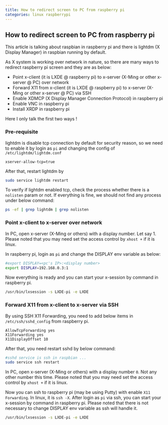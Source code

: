 ```yaml
---
title: How to redirect screen to PC from raspberry pi
categories: linux raspberrypi
---
```


## How to redirect screen to PC from raspberry pi

This article is talking about raspbian in raspberry pi and there is lightdm (X Display Manager) in raspbian running by default.

As X system is working over network in nature, so there are many ways to redirect raspberry pi screen and they are as below:

- Point x-client (it is LXDE @ raspberry pi) to x-server (X-Ming or other x-server @ PC) over network
- Forward X11 from x-client (it is LXDE @ raspberry pi) to x-server (X-Ming or other x-server @ PC) via SSH
- Enable XDMCP (X Display Manager Connection Protocol) in raspberry pi
- Enable VNC in raspberry pi
- Install XRDP in raspberry pi

Here I only talk the first two ways !

### Pre-requisite

lightdm is disable tcp connection by default for security reason, so we need to enable it by login as `pi` and changing the config of `/etc/lightdm/lightdm.conf`

```
xserver-allow-tcp=true
```

After that, restart lightdm by

``` bash
sudo service lightdm restart
```

To verify if lightdm enabled tcp, check the process whether there is a `nolisten` param or not. If everything is fine, we should not find any process under below command:

``` bash
ps -ef | grep lightdm | grep nolisten
```

### Point x-client to x-server over network

In PC, open x-server (X-Ming or others) with a display number. Let say 1.
Please noted that you may need set the access control by `xhost +` if it is linux.

In raspberry pi, login as `pi` and change the DISPLAY env variable as below:

``` bash
#export DISPLAY=<pc's IP>:<display number>
export DISPLAY=192.168.0.3:1
```

Now everything is ready and you can start your x-session by command in raspberry pi.

``` bash
/usr/bin/lxsession -s LXDE-pi -e LXDE
```

### Forward X11 from x-client to x-server via SSH

By using SSH X11 Forwarding, you need to add below items in `/etc/ssh/sshd_config` from raspberry pi.

```
AllowTcpForwarding yes
X11Forwarding yes
X11DisplayOffset 10
```

After that, you need restart sshd by below command:

``` bash
#sshd service is ssh in raspbian ...
sudo service ssh restart
```

In PC, open x-server (X-Ming or others) with a display number `0`. Not any other number this time.
Please noted that you may need set the access control by `xhost +` if it is linux.

Now you can ssh to raspberry pi (may be using Putty) with enable `X11 Forwarding`. In linux, it is `ssh -X`.
After login as `pi` via ssh, you can start your x-session by command in raspberry pi. 
Please noted that there is not necessary to change DISPLAY env variable as ssh will handle it.

``` bash
/usr/bin/lxsession -s LXDE-pi -e LXDE
```